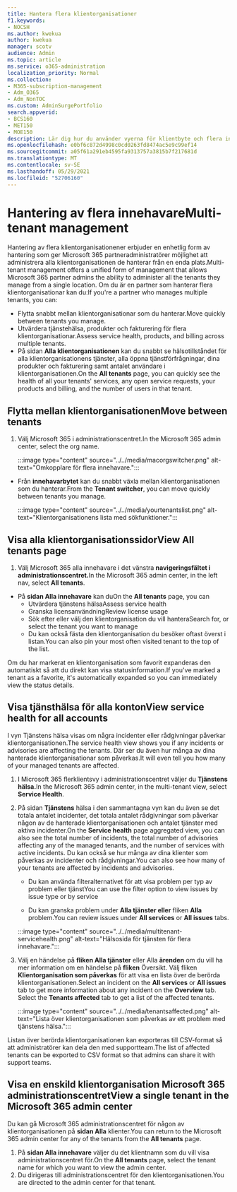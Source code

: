 ```yaml
---
title: Hantera flera klientorganisationer
f1.keywords:
- NOCSH
ms.author: kwekua
author: kwekua
manager: scotv
audience: Admin
ms.topic: article
ms.service: o365-administration
localization_priority: Normal
ms.collection:
- M365-subscription-management
- Adm_O365
- Adm_NonTOC
ms.custom: AdminSurgePortfolio
search.appverid:
- BCS160
- MET150
- MOE150
description: Lär dig hur du använder vyerna för klientbyte och flera innehavare som ger dig möjlighet att hantera klientorganisationen från en enda plats.
ms.openlocfilehash: e0bf6c872d4998c0cd0263fd8474ac5e9c99ef14
ms.sourcegitcommit: a05f61a291eb4595fa9313757a3815b7f217681d
ms.translationtype: MT
ms.contentlocale: sv-SE
ms.lasthandoff: 05/29/2021
ms.locfileid: "52706160"
---
```

# <a name="multi-tenant-management"></a><span data-ttu-id="f7a52-103">Hantering av flera innehavare</span><span class="sxs-lookup"><span data-stu-id="f7a52-103">Multi-tenant management</span></span>

<span data-ttu-id="f7a52-104">Hantering av flera klientorganisationener erbjuder en enhetlig form av hantering som ger Microsoft 365 partneradministratörer möjlighet att administrera alla klientorganisationen de hanterar från en enda plats.</span><span class="sxs-lookup"><span data-stu-id="f7a52-104">Multi-tenant management offers a unified form of management that allows Microsoft 365 partner admins the ability to administer all the tenants they manage from a single location.</span></span> <span data-ttu-id="f7a52-105">Om du är en partner som hanterar flera klientorganisationar kan du:</span><span class="sxs-lookup"><span data-stu-id="f7a52-105">If you're a partner who manages multiple tenants, you can:</span></span>

- <span data-ttu-id="f7a52-106">Flytta snabbt mellan klientorganisationar som du hanterar.</span><span class="sxs-lookup"><span data-stu-id="f7a52-106">Move quickly between tenants you manage.</span></span>
- <span data-ttu-id="f7a52-107">Utvärdera tjänstehälsa, produkter och fakturering för flera klientorganisationar.</span><span class="sxs-lookup"><span data-stu-id="f7a52-107">Assess service health, products, and billing across multiple tenants.</span></span>
- <span data-ttu-id="f7a52-108">På sidan **Alla klientorganisationen** kan du snabbt se hälsotillståndet för alla klientorganisationens tjänster, alla öppna tjänstförfrågningar, dina produkter och fakturering samt antalet användare i klientorganisationen.</span><span class="sxs-lookup"><span data-stu-id="f7a52-108">On the **All tenants** page, you can quickly see the health of all your tenants' services, any open service requests, your products and billing, and the number of users in that tenant.</span></span>

## <a name="move-between-tenants"></a><span data-ttu-id="f7a52-109">Flytta mellan klientorganisationen</span><span class="sxs-lookup"><span data-stu-id="f7a52-109">Move between tenants</span></span>

1. <span data-ttu-id="f7a52-110">Välj Microsoft 365 i administrationscentret.</span><span class="sxs-lookup"><span data-stu-id="f7a52-110">In the Microsoft 365 admin center, select the org name.</span></span>

    :::image type="content" source="../../media/macorgswitcher.png" alt-text="Omkopplare för flera innehavare.":::

- <span data-ttu-id="f7a52-112">Från **innehavarbytet** kan du snabbt växla mellan klientorganisationen som du hanterar.</span><span class="sxs-lookup"><span data-stu-id="f7a52-112">From the **Tenant switcher**, you can move quickly between tenants you manage.</span></span>

    :::image type="content" source="../../media/yourtenantslist.png" alt-text="Klientorganisationens lista med sökfunktioner.":::

## <a name="view-all-tenants-page"></a><span data-ttu-id="f7a52-114">Visa alla klientorganisationssidor</span><span class="sxs-lookup"><span data-stu-id="f7a52-114">View All tenants page</span></span>

1. <span data-ttu-id="f7a52-115">Välj Microsoft 365 alla innehavare i det vänstra **navigeringsfältet i administrationscentret.**</span><span class="sxs-lookup"><span data-stu-id="f7a52-115">In the Microsoft 365 admin center, in the left nav, select **All tenants**.</span></span>
- <span data-ttu-id="f7a52-116">På **sidan Alla innehavare** kan du</span><span class="sxs-lookup"><span data-stu-id="f7a52-116">On the **All tenants** page, you can</span></span>
  - <span data-ttu-id="f7a52-117">Utvärdera tjänstens hälsa</span><span class="sxs-lookup"><span data-stu-id="f7a52-117">Assess service health</span></span>
  - <span data-ttu-id="f7a52-118">Granska licensanvändning</span><span class="sxs-lookup"><span data-stu-id="f7a52-118">Review license usage</span></span>
  - <span data-ttu-id="f7a52-119">Sök efter eller välj den klientorganisation du vill hantera</span><span class="sxs-lookup"><span data-stu-id="f7a52-119">Search for, or select the tenant you want to manage</span></span>
  - <span data-ttu-id="f7a52-120">Du kan också fästa den klientorganisation du besöker oftast överst i listan.</span><span class="sxs-lookup"><span data-stu-id="f7a52-120">You can also pin your most often visited tenant to the top of the list.</span></span>

<span data-ttu-id="f7a52-121">Om du har markerat en klientorganisation som favorit expanderas den automatiskt så att du direkt kan visa statusinformation.</span><span class="sxs-lookup"><span data-stu-id="f7a52-121">If you've marked a tenant as a favorite, it's automatically expanded so you can immediately view the status details.</span></span>

## <a name="view-service-health-for-all-accounts"></a><span data-ttu-id="f7a52-122">Visa tjänsthälsa för alla konton</span><span class="sxs-lookup"><span data-stu-id="f7a52-122">View service health for all accounts</span></span>

<span data-ttu-id="f7a52-123">I vyn Tjänstens hälsa visas om några incidenter eller rådgivningar påverkar klientorganisationen.</span><span class="sxs-lookup"><span data-stu-id="f7a52-123">The service health view shows you if any incidents or advisories are affecting the tenants.</span></span> <span data-ttu-id="f7a52-124">Där ser du även hur många av dina hanterade klientorganisationar som påverkas.</span><span class="sxs-lookup"><span data-stu-id="f7a52-124">It will even tell you how many of your managed tenants are affected.</span></span>

1. <span data-ttu-id="f7a52-125">I Microsoft 365 flerklientsvy i administrationscentret väljer du **Tjänstens hälsa.**</span><span class="sxs-lookup"><span data-stu-id="f7a52-125">In the Microsoft 365 admin center, in the multi-tenant view, select **Service Health**.</span></span>
2. <span data-ttu-id="f7a52-126">På sidan **Tjänstens** hälsa i den sammantagna vyn kan du även se det totala antalet incidenter, det totala antalet rådgivningar som påverkar någon av de hanterade klientorganisationen och antalet tjänster med aktiva incidenter.</span><span class="sxs-lookup"><span data-stu-id="f7a52-126">On the **Service health** page aggregated view, you can also see the total number of incidents, the total number of advisories affecting any of the managed tenants, and the number of services with active incidents.</span></span> <span data-ttu-id="f7a52-127">Du kan också se hur många av dina klienter som påverkas av incidenter och rådgivningar.</span><span class="sxs-lookup"><span data-stu-id="f7a52-127">You can also see how many of your tenants are affected by incidents and advisories.</span></span>

    - <span data-ttu-id="f7a52-128">Du kan använda filteralternativet för att visa problem per typ av problem eller tjänst</span><span class="sxs-lookup"><span data-stu-id="f7a52-128">You can use the filter option to view issues by issue type or by service</span></span>

    - <span data-ttu-id="f7a52-129">Du kan granska problem under **Alla tjänster eller** fliken **Alla** problem.</span><span class="sxs-lookup"><span data-stu-id="f7a52-129">You can review issues under **All services** or **All issues** tabs.</span></span>

    :::image type="content" source="../../media/multitenant-servicehealth.png" alt-text="Hälsosida för tjänsten för flera innehavare.":::
1. <span data-ttu-id="f7a52-131">Välj en händelse på **fliken Alla tjänster** eller Alla **ärenden** om du vill ha mer information om en händelse på **fliken** Översikt. Välj fliken **Klientorganisation som påverkas** för att visa en lista över de berörda klientorganisationen.</span><span class="sxs-lookup"><span data-stu-id="f7a52-131">Select an incident on the **All services** or **All issues** tab to get more information about any incident on the **Overview** tab. Select the **Tenants affected** tab to get a list of the affected tenants.</span></span>

    :::image type="content" source="../../media/tenantsaffected.png" alt-text="Lista över klientorganisationen som påverkas av ett problem med tjänstens hälsa.":::

<span data-ttu-id="f7a52-133">Listan över berörda klientorganisationen kan exporteras till CSV-format så att administratörer kan dela den med supportteam.</span><span class="sxs-lookup"><span data-stu-id="f7a52-133">The list of affected tenants can be exported to CSV format so that admins can share it with support teams.</span></span>

## <a name="view-a-single-tenant-in-the-microsoft-365-admin-center"></a><span data-ttu-id="f7a52-134">Visa en enskild klientorganisation Microsoft 365 administrationscentret</span><span class="sxs-lookup"><span data-stu-id="f7a52-134">View a single tenant in the Microsoft 365 admin center</span></span>

<span data-ttu-id="f7a52-135">Du kan gå Microsoft 365 administrationscentret för någon av klientorganisationen på **sidan Alla** klienter.</span><span class="sxs-lookup"><span data-stu-id="f7a52-135">You can return to the Microsoft 365 admin center for any of the tenants from the **All tenants** page.</span></span>

1. <span data-ttu-id="f7a52-136">På **sidan Alla innehavare** väljer du det klientnamn som du vill visa administrationscentret för.</span><span class="sxs-lookup"><span data-stu-id="f7a52-136">On the **All tenants** page, select the tenant name for which you want to view the admin center.</span></span>
2. <span data-ttu-id="f7a52-137">Du dirigeras till administrationscentret för den klientorganisationen.</span><span class="sxs-lookup"><span data-stu-id="f7a52-137">You are directed to the admin center for that tenant.</span></span>